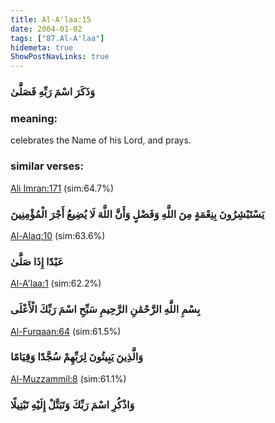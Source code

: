 ```yaml
---
title: Al-A'laa:15
date: 2004-01-02
tags: ["87.Al-A'laa"]
hidemeta: true 
ShowPostNavLinks: true 
---
```

### وَذَكَرَ اسْمَ رَبِّهِ فَصَلَّىٰ
### meaning: 
celebrates the Name of his Lord, and prays.
### similar verses: 

[Ali Imran:171](/3/171) (sim:64.7%)

### يَسْتَبْشِرُونَ بِنِعْمَةٍ مِنَ اللَّهِ وَفَضْلٍ وَأَنَّ اللَّهَ لَا يُضِيعُ أَجْرَ الْمُؤْمِنِينَ

[Al-Alaq:10](/96/10) (sim:63.6%)

### عَبْدًا إِذَا صَلَّىٰ

[Al-A'laa:1](/87/1) (sim:62.2%)

### بِسْمِ اللَّهِ الرَّحْمَٰنِ الرَّحِيمِ سَبِّحِ اسْمَ رَبِّكَ الْأَعْلَى

[Al-Furqaan:64](/25/64) (sim:61.5%)

### وَالَّذِينَ يَبِيتُونَ لِرَبِّهِمْ سُجَّدًا وَقِيَامًا

[Al-Muzzammil:8](/73/8) (sim:61.1%)

### وَاذْكُرِ اسْمَ رَبِّكَ وَتَبَتَّلْ إِلَيْهِ تَبْتِيلًا
